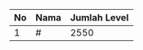 | No | Nama            | Jumlah Level |
|----|-----------------|--------------|
| 1  | #    |    2550        |
